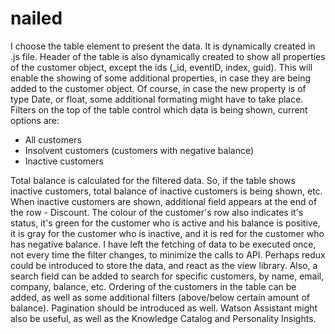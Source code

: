 # nailed
I choose the table element to present the data. It is dynamically created in .js file. Header of the table is also dynamically created to show all properties of the customer object, except the ids  (_id, eventID, index, guid). This will enable the showing of some additional properties, in case they are being added to the 
customer object. Of course, in case the new property is of type Date, or float, some additional formating might have to take place.
Filters on the top of the table control which data is being shown, current options are:
- All customers
- Insolvent customers (customers with negative balance)
- Inactive customers

Total balance is calculated for the filtered data. So, if the table shows inactive customers, total balance of inactive customers is being shown, etc.
When inactive customers are shown, additional field appears at the end of the row - Discount.
The colour of the customer's row also indicates it's status, it's green for the customer who is active and his balance is positive, it is gray for the customer 
who is inactive, and it is red for the customer who has negative balance.
I have left the fetching of data to be executed once, not every time the filter changes, to minimize the calls to API.
Perhaps redux could be introduced to store the data, and react as the view library.
Also, a search field can be added to search for specific customers, by name, email, company, balance, etc.
Ordering of the customers in the table can be added, as well as some additional filters (above/below certain amount of balance).
Pagination should be introduced as well.
Watson Assistant might also be useful, as well as the Knowledge Catalog and Personality Insights.
